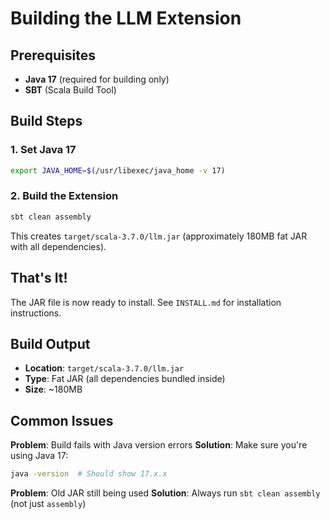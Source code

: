# Building the LLM Extension

## Prerequisites

- **Java 17** (required for building only)
- **SBT** (Scala Build Tool)

## Build Steps

### 1. Set Java 17

```bash
export JAVA_HOME=$(/usr/libexec/java_home -v 17)
```

### 2. Build the Extension

```bash
sbt clean assembly
```

This creates `target/scala-3.7.0/llm.jar` (approximately 180MB fat JAR with all dependencies).

## That's It!

The JAR file is now ready to install. See `INSTALL.md` for installation instructions.

## Build Output

- **Location**: `target/scala-3.7.0/llm.jar`
- **Type**: Fat JAR (all dependencies bundled inside)
- **Size**: ~180MB

## Common Issues

**Problem**: Build fails with Java version errors
**Solution**: Make sure you're using Java 17:
```bash
java -version  # Should show 17.x.x
```

**Problem**: Old JAR still being used
**Solution**: Always run `sbt clean assembly` (not just `assembly`)
